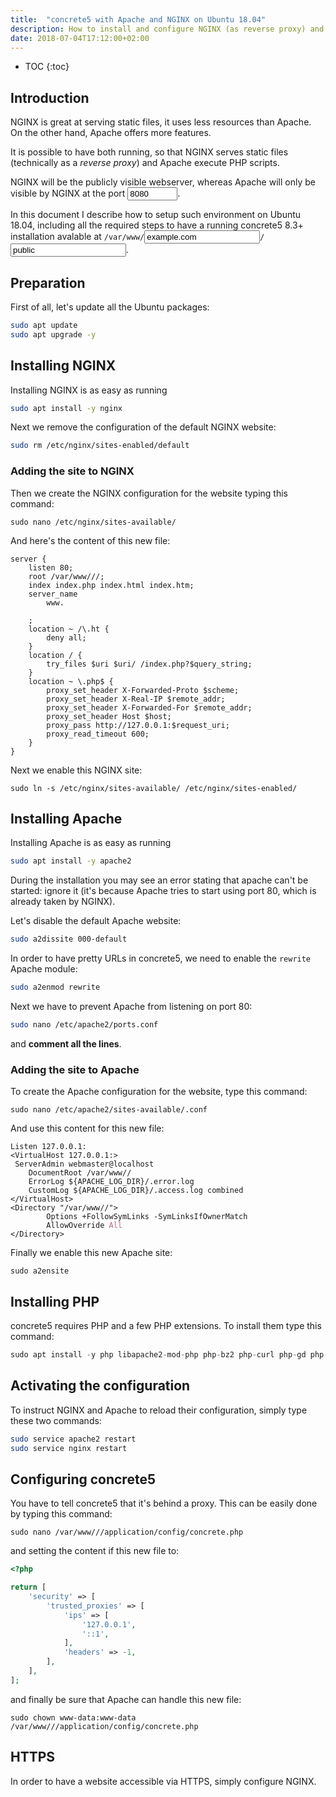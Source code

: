```yaml
---
title:  "concrete5 with Apache and NGINX on Ubuntu 18.04"
description: How to install and configure NGINX (as reverse proxy) and Apache to be used to run a concrete5 website.
date: 2018-07-04T17:12:00+02:00
---
```


* TOC
{:toc}

## Introduction

NGINX is great at serving static files, it uses less resources than Apache.  
On the other hand, Apache offers more features.

It is possible to have both running, so that NGINX serves static files (technically as a *reverse proxy*) and Apache execute PHP scripts.

NGINX will be the publicly visible webserver, whereas Apache will only be visible by NGINX at the port <input type="number" step="1" min="1" max="65535" id="canu-proxyport" value="8080" />.

In this document I describe how to setup such environment on Ubuntu 18.04, including all the required steps to have a running concrete5 8.3+ installation avalable at <code>/var/www/<input type="text" id="canu-sitename" value="example.com" />/<input type="text" id="canu-webfolder" value="public" /></code>.


## Preparation

First of all, let's update all the Ubuntu packages:

```bash
sudo apt update
sudo apt upgrade -y
```


## Installing NGINX

Installing NGINX is as easy as running

```bash
sudo apt install -y nginx
```

Next we remove the configuration of the default NGINX website:

```bash
sudo rm /etc/nginx/sites-enabled/default
```

### Adding the site to NGINX

Then we create the NGINX configuration for the <i class="canu-sitename"></i> website typing this command:

<div class="language-bash highlighter-rouge">
	<pre class="highlight"><code>sudo nano /etc/nginx/sites-available/<span class="canu-sitename"></span></code></pre>
</div>

And here's the content of this new file:

<div class="language-nginx highlighter-rouge"><div class="highlight"><pre class="highlight"><code><span class="k">server</span> <span class="p">{</span>
    <span class="kn">listen</span> <span class="mi">80</span><span class="p">;</span>
    <span class="kn">root</span> <span class="n">/var/www/<span class="canu-sitename"></span>/<span class="canu-webfolder"></span>/</span><span class="p">;</span>
    <span class="kn">index</span> <span class="s">index.php</span> <span class="s">index.html</span> <span class="s">index.htm</span><span class="p">;</span>
    <span class="kn">server_name</span>
        <span class="s">www.<span class="canu-sitename"></span></span>
        <span class="s"><span class="canu-sitename"></span></span>
    <span class="p">;</span>
    <span class="kn">location</span> <span class="p">~</span> <span class="sr">/\.ht</span> <span class="p">{</span>
        <span class="kn">deny</span> <span class="s">all</span><span class="p">;</span>
    <span class="p">}</span>
    <span class="kn">location</span> <span class="n">/</span> <span class="p">{</span>
        <span class="kn">try_files</span> <span class="nv">$uri</span> <span class="nv">$uri</span><span class="n">/</span> <span class="n">/index.php?</span><span class="nv">$query_string</span><span class="p">;</span>
    <span class="p">}</span>
    <span class="kn">location</span> <span class="p">~</span> <span class="sr">\.php$</span> <span class="p">{</span>
        <span class="kn">proxy_set_header</span> <span class="s">X-Forwarded-Proto</span> <span class="nv">$scheme</span><span class="p">;</span>
        <span class="kn">proxy_set_header</span> <span class="s">X-Real-IP</span> <span class="nv">$remote_addr</span><span class="p">;</span>
        <span class="kn">proxy_set_header</span> <span class="s">X-Forwarded-For</span> <span class="nv">$remote_addr</span><span class="p">;</span>
        <span class="kn">proxy_set_header</span> <span class="s">Host</span> <span class="nv">$host</span><span class="p">;</span>
        <span class="kn">proxy_pass</span> <span class="s">http://127.0.0.1:<span class="canu-proxyport"></span></span><span class="nv">$request_uri</span><span class="p">;</span>
        <span class="kn">proxy_read_timeout</span> <span class="mi">600</span><span class="p">;</span>
    <span class="p">}</span>
<span class="p">}</span>
</code></pre></div></div>

Next we enable this NGINX site:

<div class="language-bash highlighter-rouge">
	<pre class="highlight"><code>sudo ln -s /etc/nginx/sites-available/<span class="canu-sitename"></span> /etc/nginx/sites-enabled/<span class="canu-sitename"></span></code></pre>
</div>


## Installing Apache

Installing Apache is as easy as running

```bash
sudo apt install -y apache2
```

During the installation you may see an error stating that apache can't be started: ignore it (it's because Apache tries to start using port 80, which is already taken by NGINX).

Let's disable the default Apache website:

```bash
sudo a2dissite 000-default
```

In order to have pretty URLs in concrete5, we need to enable the <code>rewrite</code> Apache module:

```bash
sudo a2enmod rewrite
```

Next we have to prevent Apache from listening on port 80:

```bash
sudo nano /etc/apache2/ports.conf
```

and __comment all the lines__.


### Adding the site to Apache

To create the Apache configuration for the <i class="canu-sitename"></i> website, type this command:

<div class="language-bash highlighter-rouge">
	<pre class="highlight"><code>sudo nano /etc/apache2/sites-available/<span class="canu-sitename"></span>.conf</code></pre>
</div>

And use this content for this new file:

<div class="language-apache highlighter-rouge"><pre class="highlight"><code><span class="nc">Listen</span> 127.0.0.1:<span class="canu-proxyport"></span>
<span class="p">&lt;</span><span class="nl">VirtualHost</span><span class="sr"> 127.0.0.1:<span class="canu-proxyport"></span></span><span class="p">&gt;
</span>	<span class="nc">ServerAdmin</span> webmaster@localhost
	<span class="nc">DocumentRoot</span> /var/www/<span class="canu-sitename"></span>/<span class="canu-webfolder"></span>
	<span class="nc">ErrorLog</span> ${APACHE_LOG_DIR}/<span class="canu-sitename"></span>.error.log
	<span class="nc">CustomLog</span> ${APACHE_LOG_DIR}/<span class="canu-sitename"></span>.access.log combined
<span class="p">&lt;/</span><span class="nl">VirtualHost</span><span class="p">&gt;
&lt;</span><span class="nl">Directory</span><span class="sr"> "/var/www/<span class="canu-sitename"></span>/<span class="canu-webfolder"></span>"</span><span class="p">&gt;
</span>        <span class="nc">Options</span> +FollowSymLinks -SymLinksIfOwnerMatch
        <span class="nc">AllowOverride</span> <span class="ss">All</span>
<span class="p">&lt;/</span><span class="nl">Directory</span><span class="p">&gt;
</span></code></pre></div>

Finally we enable this new Apache site:

<div class="language-bash highlighter-rouge">
	<pre class="highlight"><code><span class="nb">sudo </span>a2ensite <span class="canu-sitename"></span></code></pre>
</div>

## Installing PHP

concrete5 requires PHP and a few PHP extensions. To install them type this command:

```php
sudo apt install -y php libapache2-mod-php php-bz2 php-curl php-gd php-intl php-json php-mbstring php-mysql php-opcache php-xml php-zip
```

## Activating the configuration

To instruct NGINX and Apache to reload their configuration, simply type these two commands:

```bash
sudo service apache2 restart
sudo service nginx restart
```

## Configuring concrete5

You have to tell concrete5 that it's behind a proxy. This can be easily done by typing this command:

<div class="language-bash highlighter-rouge">
	<pre class="highlight"><code><span class="nb">sudo </span>nano /var/www/<span class="canu-sitename"></span>/<span class="canu-webfolder"></span>/application/config/concrete.php</code></pre>
</div>

and setting the content if this new file to:

```php
<?php

return [
    'security' => [
        'trusted_proxies' => [
            'ips' => [
                '127.0.0.1',
                '::1',
            ],
            'headers' => -1,
        ],
    ],
];
```

and finally be sure that Apache can handle this new file:

<div class="language-bash highlighter-rouge">
	<pre class="highlight"><code><span class="nb">sudo </span>chown www-data:www-data /var/www/<span class="canu-sitename"></span>/<span class="canu-webfolder"></span>/application/config/concrete.php 
</code></pre></div>

## HTTPS

In order to have a website accessible via HTTPS, simply configure NGINX.

<script>
$(document).ready(function() {
    var storage = (function() {
        var PREFIX = 'ml-canu-';
        var ok = window.localStorage && window.localStorage.setItem && window.localStorage.getItem;
        return {
            save: function (key, value) {
                if (ok) {
                    try {
                        window.localStorage.setItem(PREFIX + key, value);
                        return true;
                    } catch (e) {
                    }
                }
                return false;
            },
            load: function (key, defaultValue) {
                var result = defaultValue;
                if (ok) {
                    try {
                        var v = window.localStorage.getItem(PREFIX + key);
                        if (v !== null) {
                            return v;
                        }
                    } catch (e) {
                    }
                }
                return defaultValue;
            }
        };
    })();
    function Valorizer(key) {
        var me = this;
        me.currentValue = null;
        me.$input = $('#canu-' + key);
        me.type = 'text';
        me.saveEvent = 'blur';
        switch (key) {
            case 'sitename':
            case 'webfolder':
                me.normalize = function (v) { return v.replace(/[^\w\-\.]+/g, ''); };
                break;
            case 'proxyport':
                me.normalize = function (v) { v = parseInt(v.replace(/\D+/g, ''), 10); return v ? v.toString() : '8080'; };
                break;
            default:
                me.normalize = function (v) { return v; };
                break;
        }
        switch (me.type) {
            case 'checkbox':
                me.$spans = {
                    on: $('.canu-' + key + '-on'),
                    off: $('.canu-' + key + '-off')
                };
                break;
            default:
                me.$spans = $('.canu-' + key);
                break;
           }
        me.$input
            .on('change keydown keypress keyup mousedown mouseup blur', function() {
                var newValue;
                switch (me.type) {
                    case 'checkbox':
                        newValue = me.$input.is(':checked') ? 'on' : 'off';
                        break;
                    default:
                        newValue = me.normalize(me.$input.val());
                        break;
                }
                if (newValue === '' || newValue === me.currentValue) {
                    return;
                }
                me.currentValue = newValue;
                switch (me.type) {
                    case 'checkbox':
                        me.$spans.off[newValue === 'off' ? 'show' : 'hide']();
                        me.$spans.on[newValue === 'on' ? 'show' : 'hide']();
                        break;
                    default:
                        me.$spans.text(newValue);
                        break;
                }
            })
            .on(me.saveEvent, function() {
                setTimeout(function() {
                    if (me.currentValue !== null) {
                        storage.save(key, me.currentValue);
                    }
                }, 0);
            })
        ;
        switch (me.type) {
            case 'checkbox':
                me.$input.prop('checked', storage.load(key, me.$input.is(':checked') ? 'on' :'off') === 'on');
                break;
            default:
                me.$input.val(storage.load(key, me.$input.val()))
                break;
        }
        me.$input.trigger('change');
    }
    for (var i = 0, L = ['sitename', 'webfolder', 'proxyport']; i < L.length; i++) {
        new Valorizer(L[i]);
    }
});
</script>
